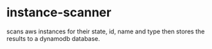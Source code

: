 # instance-scanner
scans aws instances for their state, id, name and type then stores the results  to a dynamodb database.

